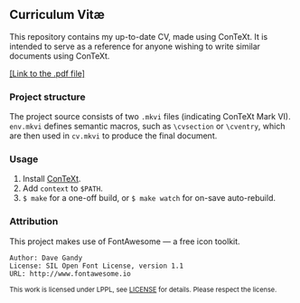## Curriculum Vitæ
This repository contains my up-to-date CV, made using ConTeXt. It is intended to serve as a reference for anyone wishing to write similar documents using ConTeXt.

[[Link to the .pdf file]](https://raw.githubusercontent.com/mgradowski/cv/main/cv.pdf)

### Project structure
The project source consists of two `.mkvi` files (indicating ConTeXt Mark VI).
`env.mkvi` defines semantic macros, such as `\cvsection` or `\cventry`, which are then used in `cv.mkvi` to produce the final document.

### Usage
 1. Install [ConTeXt](https://wiki.contextgarden.net/Installation).
 2. Add `context` to `$PATH`.
 3. `$ make` for a one-off build, or `$ make watch` for on-save auto-rebuild.

### Attribution
This project makes use of FontAwesome — a free icon toolkit.
```
Author: Dave Gandy
License: SIL Open Font License, version 1.1
URL: http://www.fontawesome.io
```

 <small>
 This work is licensed under LPPL, see <a href="LICENSE">LICENSE</a> for details.
 Please respect the license.
 </small>